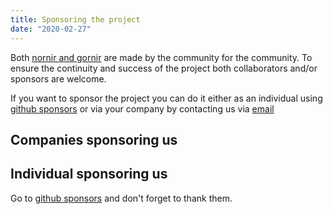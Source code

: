 ```yaml
---
title: Sponsoring the project
date: "2020-02-27"
---
```


Both [nornir and gornir](http://localhost:1313/projects/) are made by the community for the community. To ensure the continuity and success of the project both collaborators and/or sponsors are welcome.

If you want to sponsor the project you can do it either as an individual using [github sponsors](https://github.com/sponsors/dbarrosop) or via your company by contacting us via [email](mailto:dbarrosop@dravetech.com)

## Companies sponsoring us

## Individual sponsoring us

Go to [github sponsors](https://github.com/sponsors/dbarrosop) and don't forget to thank them.
